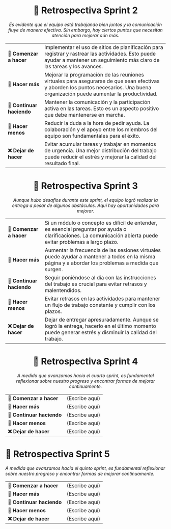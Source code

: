 <div align="center">

# 🚀 Retrospectiva Sprint 2

_Es evidente que el equipo está trabajando bien juntos y la comunicación fluye de manera efectiva. Sin embargo, hay ciertos puntos que necesitan atención para mejorar aún más._

</div>

<div align="center">

|                   |                             |
| ----------------- | --------------------------- |
| **🌱 Comenzar a hacer** | Implementar el uso de sitios de planificación para registrar y rastrear las actividades. Esto puede ayudar a mantener un seguimiento más claro de las tareas y los avances. |
| **🚀 Hacer más**     | Mejorar la programación de las reuniones virtuales para asegurarse de que sean efectivas y aborden los puntos necesarios. Una buena organización puede aumentar la productividad. |
| **👏 Continuar haciendo** | Mantener la comunicación y la participación activa en las tareas. Esto es un aspecto positivo que debe mantenerse en marcha. |
| **👀 Hacer menos** | Reducir la duda a la hora de pedir ayuda. La colaboración y el apoyo entre los miembros del equipo son fundamentales para el éxito. |
| **❌ Dejar de hacer** | Evitar acumular tareas y trabajar en momentos de urgencia. Una mejor distribución del trabajo puede reducir el estrés y mejorar la calidad del resultado final. |

</div>

<div align="center">

# 🏁 Retrospectiva Sprint 3

_Aunque hubo desafíos durante este sprint, el equipo logró realizar la entrega a pesar de algunos obstáculos. Aquí hay oportunidades para mejorar._

</div>

<div align="center">

|                   |                             |
| ----------------- | --------------------------- |
| **🌱 Comenzar a hacer** | Si un módulo o concepto es difícil de entender, es esencial preguntar por ayuda o clarificaciones. La comunicación abierta puede evitar problemas a largo plazo. |
| **🚀 Hacer más**     | Aumentar la frecuencia de las sesiones virtuales puede ayudar a mantener a todos en la misma página y a abordar los problemas a medida que surgen. |
| **👏 Continuar haciendo** | Seguir poniéndose al día con las instrucciones del trabajo es crucial para evitar retrasos y malentendidos. |
| **👀 Hacer menos** | Evitar retrasos en las actividades para mantener un flujo de trabajo constante y cumplir con los plazos. |
| **❌ Dejar de hacer** | Dejar de entregar apresuradamente. Aunque se logró la entrega, hacerlo en el último momento puede generar estrés y disminuir la calidad del trabajo. |

</div>
<div align="center">

# 🎒 Retrospectiva Sprint 4

_A medida que avanzamos hacia el cuarto sprint, es fundamental reflexionar sobre nuestro progreso y encontrar formas de mejorar continuamente._

</div>

<div align="center">

|                   |                             |
| ----------------- | --------------------------- |
| **🌱 Comenzar a hacer** | (Escribe aquí) |
| **🚀 Hacer más**     | (Escribe aquí) |
| **👏 Continuar haciendo** | (Escribe aquí) |
| **👀 Hacer menos** | (Escribe aquí) |
| **❌ Dejar de hacer** | (Escribe aquí) |

</div>

# 💁 Retrospectiva Sprint 5

_A medida que avanzamos hacia el quinto sprint, es fundamental reflexionar sobre nuestro progreso y encontrar formas de mejorar continuamente._

</div>

<div align="center">

|                   |                             |
| ----------------- | --------------------------- |
| **🌱 Comenzar a hacer** | (Escribe aquí) |
| **🚀 Hacer más**     | (Escribe aquí) |
| **👏 Continuar haciendo** | (Escribe aquí) |
| **👀 Hacer menos** | (Escribe aquí) |
| **❌ Dejar de hacer** | (Escribe aquí) |

</div>




